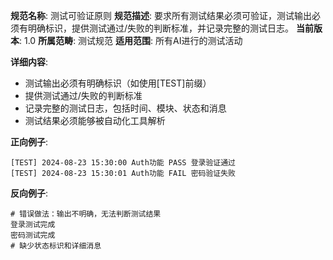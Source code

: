 **规范名称**: 测试可验证原则
**规范描述**: 要求所有测试结果必须可验证，测试输出必须有明确标识，提供测试通过/失败的判断标准，并记录完整的测试日志。
**当前版本**: 1.0
**所属范畴**: 测试规范
**适用范围**: 所有AI进行的测试活动

**详细内容**:
- 测试输出必须有明确标识（如使用[TEST]前缀）
- 提供测试通过/失败的判断标准
- 记录完整的测试日志，包括时间、模块、状态和消息
- 测试结果必须能够被自动化工具解析

**正向例子**:
```
[TEST] 2024-08-23 15:30:00 Auth功能 PASS 登录验证通过
[TEST] 2024-08-23 15:30:01 Auth功能 FAIL 密码验证失败
```

**反向例子**:
```
# 错误做法：输出不明确，无法判断测试结果
登录测试完成
密码测试完成
# 缺少状态标识和详细消息